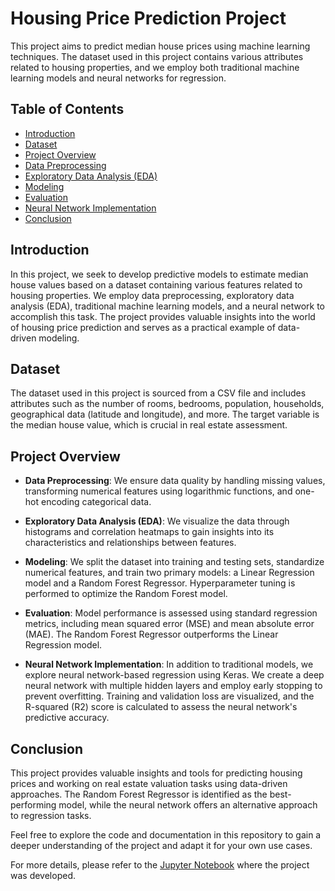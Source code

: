 # Housing Price Prediction Project

This project aims to predict median house prices using machine learning techniques. The dataset used in this project contains various attributes related to housing properties, and we employ both traditional machine learning models and neural networks for regression.

## Table of Contents

- [Introduction](#introduction)
- [Dataset](#dataset)
- [Project Overview](#project-overview)
- [Data Preprocessing](#data-preprocessing)
- [Exploratory Data Analysis (EDA)](#exploratory-data-analysis-eda)
- [Modeling](#modeling)
- [Evaluation](#evaluation)
- [Neural Network Implementation](#neural-network-implementation)
- [Conclusion](#conclusion)

## Introduction

In this project, we seek to develop predictive models to estimate median house values based on a dataset containing various features related to housing properties. We employ data preprocessing, exploratory data analysis (EDA), traditional machine learning models, and a neural network to accomplish this task. The project provides valuable insights into the world of housing price prediction and serves as a practical example of data-driven modeling.

## Dataset

The dataset used in this project is sourced from a CSV file and includes attributes such as the number of rooms, bedrooms, population, households, geographical data (latitude and longitude), and more. The target variable is the median house value, which is crucial in real estate assessment.

## Project Overview

- **Data Preprocessing**: We ensure data quality by handling missing values, transforming numerical features using logarithmic functions, and one-hot encoding categorical data.

- **Exploratory Data Analysis (EDA)**: We visualize the data through histograms and correlation heatmaps to gain insights into its characteristics and relationships between features.

- **Modeling**: We split the dataset into training and testing sets, standardize numerical features, and train two primary models: a Linear Regression model and a Random Forest Regressor. Hyperparameter tuning is performed to optimize the Random Forest model.

- **Evaluation**: Model performance is assessed using standard regression metrics, including mean squared error (MSE) and mean absolute error (MAE). The Random Forest Regressor outperforms the Linear Regression model.

- **Neural Network Implementation**: In addition to traditional models, we explore neural network-based regression using Keras. We create a deep neural network with multiple hidden layers and employ early stopping to prevent overfitting. Training and validation loss are visualized, and the R-squared (R2) score is calculated to assess the neural network's predictive accuracy.

## Conclusion

This project provides valuable insights and tools for predicting housing prices and working on real estate valuation tasks using data-driven approaches. The Random Forest Regressor is identified as the best-performing model, while the neural network offers an alternative approach to regression tasks.

Feel free to explore the code and documentation in this repository to gain a deeper understanding of the project and adapt it for your own use cases.

For more details, please refer to the [Jupyter Notebook](Model.ipynb) where the project was developed.
